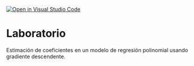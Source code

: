 [![Open in Visual Studio Code](https://classroom.github.com/assets/open-in-vscode-718a45dd9cf7e7f842a935f5ebbe5719a5e09af4491e668f4dbf3b35d5cca122.svg)](https://classroom.github.com/online_ide?assignment_repo_id=12841080&assignment_repo_type=AssignmentRepo)
# Laboratorio

Estimación de coeficientes en un modelo de regresión polinomial usando gradiente descendente.
